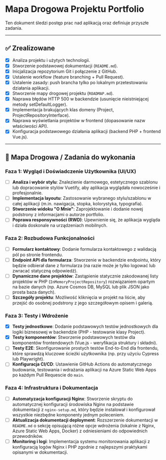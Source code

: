 # Mapa Drogowa Projektu Portfolio

Ten dokument śledzi postęp prac nad aplikacją oraz definiuje przyszłe zadania.

---

## ✅ Zrealizowane

- [x] Analiza projektu i użytych technologii.
- [x] Stworzenie podstawowej dokumentacji (`README.md`).
- [x] Inicjalizacja repozytorium Git i połączenie z GitHub.
- [x] Ustalenie workflow (feature branching + Pull Request).
- [x] Ustalenie zasady: push brancha tylko po lokalnym przetestowaniu działania aplikacji.
- [x] Stworzenie mapy drogowej projektu (`ROADMAP.md`).
- [x] Naprawa błędów HTTP 500 w backendzie (usunięcie nieistniejącej metody setDefaultLogger).
- [x] Implementacja brakujących klas domeny (Project, ProjectRepositoryInterface).
- [x] Naprawa wyświetlania projektów w frontend (dopasowanie nazw właściwości API).
- [x] Konfiguracja podstawowego działania aplikacji (backend PHP + frontend Vue.js).

---

## 🚀 Mapa Drogowa / Zadania do wykonania

### Faza 1: Wygląd i Doświadczenie Użytkownika (UI/UX)

- [ ] **Analiza i wybór stylu**: Znalezienie darmowego, estetycznego szablonu lub dopracowanie stylów Vuetify, aby aplikacja wyglądała nowocześnie i profesjonalnie.
- [ ] **Implementacja layoutu**: Zastosowanie wybranego stylu/szablonu w całej aplikacji (m.in. nawigacja, stopka, kolorystyka, typografia).
- [ ] **Stworzenie widoku "O Mnie"**: Zaprojektowanie i dodanie nowej podstrony z informacjami o autorze portfolio.
- [ ] **Poprawa responsywności (RWD)**: Upewnienie się, że aplikacja wygląda i działa doskonale na urządzeniach mobilnych.

### Faza 2: Rozbudowa Funkcjonalności

- [ ] **Formularz kontaktowy**: Dodanie formularza kontaktowego z walidacją pól po stronie frontendu.
- [ ] **Endpoint API dla formularza**: Stworzenie w backendzie endpointu, który będzie odbierał dane z formularza (na razie może je tylko logować lub zwracać statyczną odpowiedź).
- [ ] **Dynamiczne dane projektów**: Zastąpienie statycznie zakodowanej listy projektów w PHP (`InMemoryProjectRepository`) rozwiązaniem opartym na bazie danych (np. Azure Cosmos DB, MySQL lub plik JSON jako prosta baza danych).
- [ ] **Szczegóły projektu**: Możliwość kliknięcia w projekt na liście, aby przejść do osobnej podstrony z jego szczegółowym opisem i galerią.

### Faza 3: Testy i Wdrożenie

- [x] **Testy jednostkowe**: Dodanie podstawowych testów jednostkowych dla logiki biznesowej w backendzie (PHP - testowanie klasy Project).
- [x] **Testy komponentów**: Stworzenie podstawowych testów dla komponentów frontendowych (Vue.js - weryfikacja struktury i składni).
- [ ] **Testy E2E**: Skonfigurowanie prostych testów End-to-End dla frontendu, które sprawdzą kluczowe ścieżki użytkownika (np. przy użyciu Cypress lub Playwright).
- [ ] **Konfiguracja CI/CD**: Ustawienie GitHub Actions do automatycznego budowania, testowania i wdrażania aplikacji na Azure Static Web Apps po każdym Pull Requescie do `main`.

### Faza 4: Infrastruktura i Dokumentacja

- [ ] **Automatyzacja konfiguracji Nginx**: Stworzenie skryptu do automatycznej konfiguracji środowiska Nginx na podstawie dokumentacji z `nginx-setup.md`, który będzie instalował i konfigurował wszystkie niezbędne komponenty jednym poleceniem.
- [ ] **Aktualizacja dokumentacji deployment**: Rozszerzenie dokumentacji w `README.md` o sekcję opisującą różne opcje wdrożenia (lokalnie z Nginx, Azure Static Web Apps, Docker) z odniesieniami do odpowiednich przewodników.
- [ ] **Monitoring i logi**: Implementacja systemu monitorowania aplikacji z konfiguracją logów Nginx i PHP zgodnie z najlepszymi praktykami opisanymi w dokumentacji.
